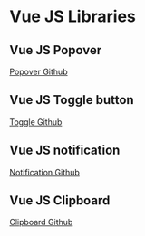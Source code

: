# Vue JS Libraries

## Vue JS Popover

[Popover Github](https://github.com/euvl/vue-js-popover)

## Vue JS Toggle button

[Toggle Github](https://github.com/euvl/vue-js-toggle-button)

## Vue JS notification

[Notification Github](https://github.com/euvl/vue-notification)

## Vue JS Clipboard

[Clipboard Github](https://github.com/euvl/v-clipboard)
